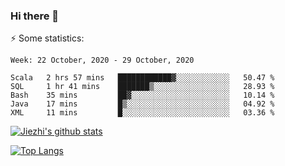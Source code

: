 ### Hi there 👋

⚡ Some statistics:

<!--START_SECTION:waka-->
```text
Week: 22 October, 2020 - 29 October, 2020

Scala   2 hrs 57 mins   ████████████▓░░░░░░░░░░░░   50.47 % 
SQL     1 hr 41 mins    ███████▒░░░░░░░░░░░░░░░░░   28.93 % 
Bash    35 mins         ██▓░░░░░░░░░░░░░░░░░░░░░░   10.14 % 
Java    17 mins         █▒░░░░░░░░░░░░░░░░░░░░░░░   04.92 % 
XML     11 mins         █░░░░░░░░░░░░░░░░░░░░░░░░   03.36 % 
```
<!--END_SECTION:waka-->

[![Jiezhi's github stats](https://github-readme-stats.vercel.app/api?username=Jiezhi&show_icons=true)](https://github.com/Jiezhi/github-readme-stats)

[![Top Langs](https://github-readme-stats.vercel.app/api/top-langs/?username=Jiezhi&hide=javascript,html)](https://github.com/Jiezhi/github-readme-stats)
<!--
**Jiezhi/Jiezhi** is a ✨ _special_ ✨ repository because its `README.md` (this file) appears on your GitHub profile.

Here are some ideas to get you started:

- 🔭 I’m currently working on ...
- 🌱 I’m currently learning ...
- 👯 I’m looking to collaborate on ...
- 🤔 I’m looking for help with ...
- 💬 Ask me about ...
- 📫 How to reach me: ...
- 😄 Pronouns: ...
- ⚡ Fun fact: ...
-->

